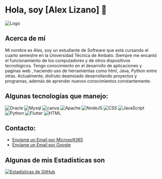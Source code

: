 # Hola, soy [Alex Lizano] 👋
<img src="https://i.gifer.com/Rr20.gif" alt="Logo">

## Acerca de mí
Mi nombre es Alex, soy un estudiante de Software que está cursando el cuarto semestre en la Universidad Técnica de Ambato. Siempre me encantó el funcionamiento de los computadores y de otros dispositivos tecnológicos. Tengo conocimiento en el desarrollo de aplicaciones y paginas web , haciendo uso de herramientas como html, Java, Python entre otras. Actualmente, disfruto deamsiado desarrollando proyectos y programas, además de aprender nuevos conocimientos constantemente.
## Algunas tecnologías que manejo:
![Oracle](https://img.shields.io/badge/Oracle-F80000?style=for-the-badge&logo=oracle&logoColor=black)
![Mysql](https://img.shields.io/badge/MySQL-005C84?style=for-the-badge&logo=mysql&logoColor=white)
![canva](https://img.shields.io/badge/Canva-%2300C4CC.svg?&style=for-the-badge&logo=Canva&logoColor=white)
![Apache](https://img.shields.io/badge/Apache-D22128?style=for-the-badge&logo=Apache&logoColor=white)
![NodeJS](https://img.shields.io/badge/Node%20js-339933?style=for-the-badge&logo=nodedotjs&logoColor=white)
![CSS](https://img.shields.io/badge/CSS3-1572B6?style=for-the-badge&logo=css3&logoColor=white)
![JavaScript](https://img.shields.io/badge/JavaScript-323330?style=for-the-badge&logo=javascript&logoColor=F7DF1E)
![Python](https://img.shields.io/badge/Python-FFD43B?style=for-the-badge&logo=python&logoColor=blue)
![Flutter](https://img.shields.io/badge/Flutter-02569B?style=for-the-badge&logo=flutter&logoColor=white)
![HTML](https://img.shields.io/badge/HTML5-E34F26?style=for-the-badge&logo=html5&logoColor=white)
## Contacto:
- [Envíame un Email por Microsoft365](mailto:alizano4338@uta.edu.ec)
- [Envíame un Email por Google](mailto:alexsanty10lm@gmail.com)

## Algunas de mis Estadísticas son
[![Estadísticas de GitHub](https://github-readme-stats.vercel.app/api?username=IAlexLizano)](https://github.com/IAlexLizano)

<!--
**IAlexLizano/IAlexLizano** is a ✨ _special_ ✨ repository because its `README.md` (this file) appears on your GitHub profile.

Here are some ideas to get you started:

- 🔭 I’m currently working on ...
- 🌱 I’m currently learning ...
- 👯 I’m looking to collaborate on ...
- 🤔 I’m looking for help with ...
- 💬 Ask me about ...
- 📫 How to reach me: ...
- 😄 Pronouns: ...
- ⚡ Fun fact: ...
-->
